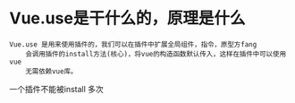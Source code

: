 

#  Vue.use是干什么的，原理是什么

    Vue.use 是用来使用插件的，我们可以在插件中扩展全局组件，指令，原型方fang
        会调用插件的install方法(核心)，将vue的构造函数默认传入，这样在插件中可以使用vue
        无需依赖vue库。
    
      
 一个插件不能被install 多次 